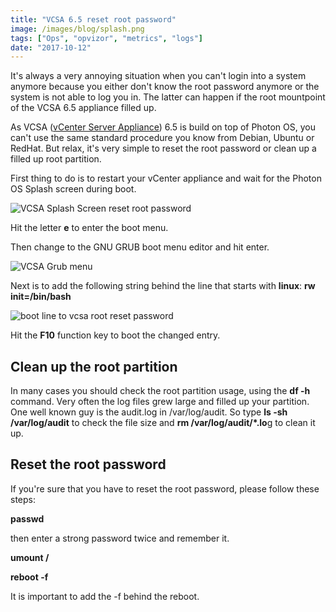 ```yaml
---
title: "VCSA 6.5 reset root password"
image: /images/blog/splash.png
tags: ["Ops", "opvizor", "metrics", "logs"]
date: "2017-10-12"
---
```


It's always a very annoying situation when you can't login into a system anymore because you either don't know the root password anymore or the system is not able to log you in. The latter can happen if the root mountpoint of the VCSA 6.5 appliance filled up.

As VCSA ([vCenter Server Appliance](https://my.vmware.com/web/vmware/details?productId=614&downloadGroup=VC650)) 6.5 is build on top of Photon OS, you can't use the same standard procedure you know from Debian, Ubuntu or RedHat. But relax, it's very simple to reset the root password or clean up a filled up root partition.

First thing to do is to restart your vCenter appliance and wait for the Photon OS Splash screen during boot. 

![VCSA Splash Screen reset root password](/images/blog/splash.png)

Hit the letter **e** to enter the boot menu.

Then change to the GNU GRUB boot menu editor and hit enter.

![VCSA Grub menu](/images/blog/vcsa-grub.png)

Next is to add the following string behind the line that starts with **linux**: **rw init=/bin/bash**

![boot line to vcsa root reset password](/images/blog/vcsa-grub2.png)

Hit the **F10** function key to boot the changed entry.

## Clean up the root partition

In many cases you should check the root partition usage, using the **df -h** command. Very often the log files grew large and filled up your partition. One well known guy is the audit.log in /var/log/audit. So type **ls -sh /var/log/audit** to check the file size and **rm /var/log/audit/\*.lo**g to clean it up.

## Reset the root password

If you're sure that you have to reset the root password, please follow these steps:

**passwd**

then enter a strong password twice and remember it.

**umount /**

**reboot -f**

It is important to add the -f behind the reboot.

